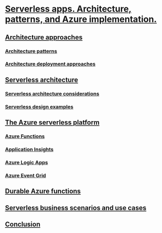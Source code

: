# [Serverless apps. Architecture, patterns, and Azure implementation.](index.md)
## [Architecture approaches](architecture-approaches/index.md)
### [Architecture patterns](architecture-approaches/architecture-patterns.md)
### [Architecture deployment approaches](architecture-approaches/architecture-deployment-approaches.md)
## [Serverless architecture](serverless-architecture/index.md)
### [Serverless architecture considerations](serverless-architecture/serverless-architecture-considerations.md)
### [Serverless design examples](serverless-architecture/serverless-design-examples.md)
## [The Azure serverless platform](azure-serverless-platform/index.md)
### [Azure Functions](azure-serverless-platform/azure-functions.md)
### [Application Insights](azure-serverless-platform/application-insights.md)
### [Azure Logic Apps](azure-serverless-platform/logic-apps.md)
### [Azure Event Grid](azure-serverless-platform/event-grid.md)
## [Durable Azure functions](durable-azure-functions/index.md)
## [Serverless business scenarios and use cases](serverless-business-scenarios/index.md)
## [Conclusion](serverless-conclusion/index.md)
